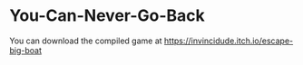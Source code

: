 # You-Can-Never-Go-Back
You can download the compiled game at https://invincidude.itch.io/escape-big-boat
